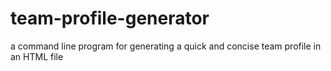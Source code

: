 # team-profile-generator
a command line program for generating a quick and concise team profile in an HTML file
